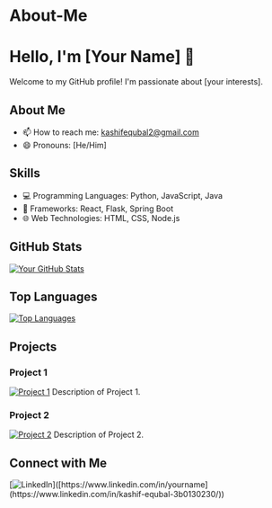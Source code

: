# About-Me
# Hello, I'm [Your Name] 👋

Welcome to my GitHub profile! I'm passionate about [your interests].

## About Me

<!--- 🌐 [Personal Website](https://yourwebsite.com) -->
- 📫 How to reach me: [kashifequbal2@gmail.com](mailto:kashifequbal2@gmail.com)
- 😄 Pronouns: [He/Him]

## Skills

- 💻 Programming Languages: Python, JavaScript, Java
- 🚀 Frameworks: React, Flask, Spring Boot
- 🌐 Web Technologies: HTML, CSS, Node.js

## GitHub Stats

[![Your GitHub Stats](https://github-readme-stats.vercel.app/api?username=kash-if10&show_icons=true&theme=dark)](https://github.com/kash-if10)

## Top Languages

[![Top Languages](https://github-readme-stats.vercel.app/api/top-langs/?username=kash-if10&layout=compact&theme=dark)](https://github.com/kash-if10)

## Projects

### Project 1

[![Project 1](https://img.shields.io/badge/-Project%201-blue)](https://github.com/kash-if10/project1)
Description of Project 1.

### Project 2

[![Project 2](https://img.shields.io/badge/-Project%202-green)](https://github.com/kash-if10/project2)
Description of Project 2.

## Connect with Me

[![LinkedIn](https://img.shields.io/badge/[LinkedIn-YourName](https://www.linkedin.com/in/kashif-equbal-3b0130230/)-blue)]([https://www.linkedin.com/in/yourname](https://www.linkedin.com/in/kashif-equbal-3b0130230/))
<!--[![Twitter](https://img.shields.io/badge/Twitter-YourHandle-green)](https://twitter.com/yourhandle)-->

